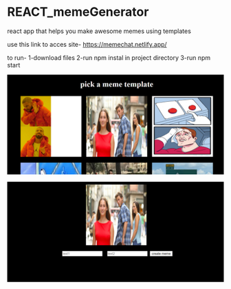 # REACT_memeGenerator
react app that helps you make awesome memes using templates

use this link to acces site-
https://memechat.netlify.app/


to run-
1-download files
2-run npm instal in project directory
3-run npm start

![alt text](https://github.com/veeralsharma/REACT_memeGenerator/blob/master/Capture.PNG)


![alt text](https://github.com/veeralsharma/REACT_memeGenerator/blob/master/2.PNG)
